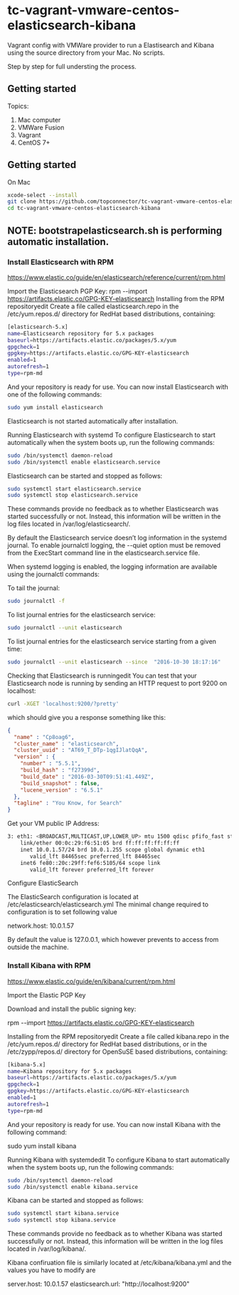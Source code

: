 # tc-vagrant-vmware-centos-elasticsearch-kibana

Vagrant config with VMWare provider to run a Elastisearch and Kibana using the source directory from your Mac. No scripts.

Step by step for full understing the process.

## Getting started

Topics:

1. Mac computer
1. VMWare Fusion 
1. Vagrant
1. CentOS 7+


## Getting started

On Mac

```bash
xcode-select --install
git clone https://github.com/topconnector/tc-vagrant-vmware-centos-elasticsearch-kibana.git
cd tc-vagrant-vmware-centos-elasticsearch-kibana
```

## NOTE: bootstrapelasticsearch.sh is performing automatic installation.

### Install Elasticsearch with RPM
https://www.elastic.co/guide/en/elasticsearch/reference/current/rpm.html

Import the Elasticsearch PGP Key:
rpm --import https://artifacts.elastic.co/GPG-KEY-elasticsearch
Installing from the RPM repositoryedit
Create a file called elasticsearch.repo in the /etc/yum.repos.d/ directory for RedHat based distributions, containing:

```bash
[elasticsearch-5.x]
name=Elasticsearch repository for 5.x packages
baseurl=https://artifacts.elastic.co/packages/5.x/yum
gpgcheck=1
gpgkey=https://artifacts.elastic.co/GPG-KEY-elasticsearch
enabled=1
autorefresh=1
type=rpm-md
```

And your repository is ready for use. You can now install Elasticsearch with one of the following commands:

```bash
sudo yum install elasticsearch
```

Elasticsearch is not started automatically after installation. 

Running Elasticsearch with systemd
To configure Elasticsearch to start automatically when the system boots up, run the following commands:

```bash
sudo /bin/systemctl daemon-reload
sudo /bin/systemctl enable elasticsearch.service
```

Elasticsearch can be started and stopped as follows:

```bash
sudo systemctl start elasticsearch.service
sudo systemctl stop elasticsearch.service
```

These commands provide no feedback as to whether Elasticsearch was started successfully or not. Instead, this information will be written in the log files located in /var/log/elasticsearch/.

By default the Elasticsearch service doesn’t log information in the systemd journal. To enable journalctl logging, the --quiet option must be removed from the ExecStart command line in the elasticsearch.service file.

When systemd logging is enabled, the logging information are available using the journalctl commands:

To tail the journal:

```bash
sudo journalctl -f
```

To list journal entries for the elasticsearch service:

```bash
sudo journalctl --unit elasticsearch
```

To list journal entries for the elasticsearch service starting from a given time:

```bash
sudo journalctl --unit elasticsearch --since  "2016-10-30 18:17:16"
```

Checking that Elasticsearch is runningedit
You can test that your Elasticsearch node is running by sending an HTTP request to port 9200 on localhost:

```bash
curl -XGET 'localhost:9200/?pretty'
```

which should give you a response something like this:
```json
{
  "name" : "Cp8oag6",
  "cluster_name" : "elasticsearch",
  "cluster_uuid" : "AT69_T_DTp-1qgIJlatQqA",
  "version" : {
    "number" : "5.5.1",
    "build_hash" : "f27399d",
    "build_date" : "2016-03-30T09:51:41.449Z",
    "build_snapshot" : false,
    "lucene_version" : "6.5.1"
  },
  "tagline" : "You Know, for Search"
}
```

Get your VM public IP Address:
```bash
3: eth1: <BROADCAST,MULTICAST,UP,LOWER_UP> mtu 1500 qdisc pfifo_fast state UP qlen 1000
    link/ether 00:0c:29:f6:51:05 brd ff:ff:ff:ff:ff:ff
    inet 10.0.1.57/24 brd 10.0.1.255 scope global dynamic eth1
       valid_lft 84465sec preferred_lft 84465sec
    inet6 fe80::20c:29ff:fef6:5105/64 scope link
       valid_lft forever preferred_lft forever
```       

Configure ElasticSearch 

The ElasticSearch configuration is located at /etc/elasticsearch/elasticsearch.yml
The minimal change required to configuration is to set following value

network.host: 10.0.1.57

By default the value is 127.0.0.1, which however prevents to access from outside the machine. 


### Install Kibana with RPM

https://www.elastic.co/guide/en/kibana/current/rpm.html

Import the Elastic PGP Key

Download and install the public signing key:

rpm --import https://artifacts.elastic.co/GPG-KEY-elasticsearch

Installing from the RPM repositoryedit
Create a file called kibana.repo in the /etc/yum.repos.d/ directory for RedHat based distributions, or in the /etc/zypp/repos.d/ directory for OpenSuSE based distributions, containing:

```bash
[kibana-5.x]
name=Kibana repository for 5.x packages
baseurl=https://artifacts.elastic.co/packages/5.x/yum
gpgcheck=1
gpgkey=https://artifacts.elastic.co/GPG-KEY-elasticsearch
enabled=1
autorefresh=1
type=rpm-md
```

And your repository is ready for use. You can now install Kibana with the following command:

sudo yum install kibana


Running Kibana with systemdedit
To configure Kibana to start automatically when the system boots up, run the following commands:


```bash
sudo /bin/systemctl daemon-reload
sudo /bin/systemctl enable kibana.service
```

Kibana can be started and stopped as follows:

```bash
sudo systemctl start kibana.service
sudo systemctl stop kibana.service
```

These commands provide no feedback as to whether Kibana was started successfully or not. Instead, this information will be written in the log files located in /var/log/kibana/.

Kibana confiruation file is similarly located at /etc/kibana/kibana.yml and the values you have to modify are

server.host: 10.0.1.57
elasticsearch.url: "http://localhost:9200"




